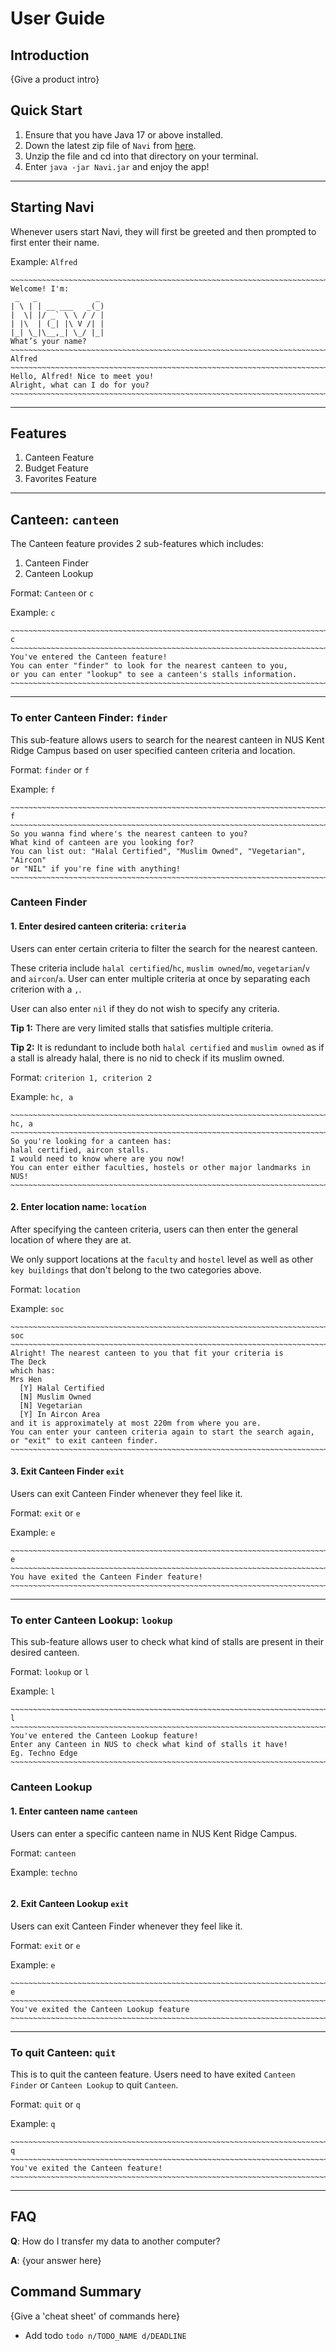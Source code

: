 # User Guide

## Introduction

{Give a product intro}

## Quick Start

1. Ensure that you have Java 17 or above installed.
2. Down the latest zip file of `Navi` from [here](https://github.com/AY2425S2-CS2113-W12-2/tp/releases).
3. Unzip the file and cd into that directory on your terminal.
4. Enter `java -jar Navi.jar` and enjoy the app!

___
## Starting Navi
Whenever users start Navi, they will first be greeted and then prompted to first enter their name.

Example:
`Alfred`
```
~~~~~~~~~~~~~~~~~~~~~~~~~~~~~~~~~~~~~~~~~~~~~~~~~~~~~~~~~~~~~~~~~~~~~~~~~~~
Welcome! I'm:
 _   _             _
| \ | | __ ___   _(_)
|  \| |/ _` \ \ / / |
| |\  | (_| |\ V /| |
|_| \_|\__,_| \_/ |_|
What’s your name?
~~~~~~~~~~~~~~~~~~~~~~~~~~~~~~~~~~~~~~~~~~~~~~~~~~~~~~~~~~~~~~~~~~~~~~~~~~~
Alfred
~~~~~~~~~~~~~~~~~~~~~~~~~~~~~~~~~~~~~~~~~~~~~~~~~~~~~~~~~~~~~~~~~~~~~~~~~~~
Hello, Alfred! Nice to meet you!
Alright, what can I do for you?
~~~~~~~~~~~~~~~~~~~~~~~~~~~~~~~~~~~~~~~~~~~~~~~~~~~~~~~~~~~~~~~~~~~~~~~~~~~
```
___
## Features
1. Canteen Feature
2. Budget Feature
3. Favorites Feature
___
## Canteen: `canteen`
The Canteen feature provides 2 sub-features which includes:
1. Canteen Finder 
2. Canteen Lookup

Format: `Canteen` or `c`

Example: `c`
```
~~~~~~~~~~~~~~~~~~~~~~~~~~~~~~~~~~~~~~~~~~~~~~~~~~~~~~~~~~~~~~~~~~~~~~~~~~~
c
~~~~~~~~~~~~~~~~~~~~~~~~~~~~~~~~~~~~~~~~~~~~~~~~~~~~~~~~~~~~~~~~~~~~~~~~~~~
You've entered the Canteen feature!
You can enter "finder" to look for the nearest canteen to you,
or you can enter "lookup" to see a canteen's stalls information.
~~~~~~~~~~~~~~~~~~~~~~~~~~~~~~~~~~~~~~~~~~~~~~~~~~~~~~~~~~~~~~~~~~~~~~~~~~~
```
___
### To enter Canteen Finder: `finder`
This sub-feature allows users to search for the nearest canteen in NUS Kent Ridge Campus 
based on user specified canteen criteria and location.

Format: `finder` or `f`

Example: `f`
```
~~~~~~~~~~~~~~~~~~~~~~~~~~~~~~~~~~~~~~~~~~~~~~~~~~~~~~~~~~~~~~~~~~~~~~~~~~~
f
~~~~~~~~~~~~~~~~~~~~~~~~~~~~~~~~~~~~~~~~~~~~~~~~~~~~~~~~~~~~~~~~~~~~~~~~~~~
So you wanna find where's the nearest canteen to you?
What kind of canteen are you looking for?
You can list out: "Halal Certified", "Muslim Owned", "Vegetarian", "Aircon"
or "NIL" if you're fine with anything!
~~~~~~~~~~~~~~~~~~~~~~~~~~~~~~~~~~~~~~~~~~~~~~~~~~~~~~~~~~~~~~~~~~~~~~~~~~~
```
### Canteen Finder

#### 1. Enter desired canteen criteria: `criteria`
Users can enter certain criteria to filter the search for the nearest canteen. 

These criteria include `halal certified`/`hc`, `muslim owned`/`mo`, `vegetarian`/`v` 
and `aircon`/`a`. User can enter multiple criteria at once by separating each criterion
with a `,`. 

User can also enter `nil` if they do not wish to specify any criteria.

**Tip 1:** There are very limited stalls that satisfies multiple criteria.

**Tip 2:** It is redundant to include both `halal certified` and `muslim owned` as 
if a stall is already halal, there is no nid to check if its muslim owned.

Format: `criterion 1, criterion 2`

Example: `hc, a`
```
~~~~~~~~~~~~~~~~~~~~~~~~~~~~~~~~~~~~~~~~~~~~~~~~~~~~~~~~~~~~~~~~~~~~~~~~~~~
hc, a
~~~~~~~~~~~~~~~~~~~~~~~~~~~~~~~~~~~~~~~~~~~~~~~~~~~~~~~~~~~~~~~~~~~~~~~~~~~
So you're looking for a canteen has:
halal certified, aircon stalls.
I would need to know where are you now!
You can enter either faculties, hostels or other major landmarks in NUS!
~~~~~~~~~~~~~~~~~~~~~~~~~~~~~~~~~~~~~~~~~~~~~~~~~~~~~~~~~~~~~~~~~~~~~~~~~~~
```
#### 2. Enter location name: `location`
After specifying the canteen criteria, users can then enter the general location
of where they are at.

We only support locations at the `faculty` and `hostel` level as well as 
other `key buildings` that don't belong to the two categories above.

Format: `location`

Example: `soc`
```
~~~~~~~~~~~~~~~~~~~~~~~~~~~~~~~~~~~~~~~~~~~~~~~~~~~~~~~~~~~~~~~~~~~~~~~~~~~
soc
~~~~~~~~~~~~~~~~~~~~~~~~~~~~~~~~~~~~~~~~~~~~~~~~~~~~~~~~~~~~~~~~~~~~~~~~~~~
Alright! The nearest canteen to you that fit your criteria is
The Deck
which has:
Mrs Hen
  [Y] Halal Certified
  [N] Muslim Owned
  [N] Vegetarian
  [Y] In Aircon Area
and it is approximately at most 220m from where you are.
You can enter your canteen criteria again to start the search again,
or "exit" to exit canteen finder.
~~~~~~~~~~~~~~~~~~~~~~~~~~~~~~~~~~~~~~~~~~~~~~~~~~~~~~~~~~~~~~~~~~~~~~~~~~~
```
#### 3. Exit Canteen Finder `exit`
Users can exit Canteen Finder whenever they feel like it.

Format: `exit` or `e`

Example: `e`
```
~~~~~~~~~~~~~~~~~~~~~~~~~~~~~~~~~~~~~~~~~~~~~~~~~~~~~~~~~~~~~~~~~~~~~~~~~~~
e
~~~~~~~~~~~~~~~~~~~~~~~~~~~~~~~~~~~~~~~~~~~~~~~~~~~~~~~~~~~~~~~~~~~~~~~~~~~
You have exited the Canteen Finder feature!
~~~~~~~~~~~~~~~~~~~~~~~~~~~~~~~~~~~~~~~~~~~~~~~~~~~~~~~~~~~~~~~~~~~~~~~~~~~
```
___
### To enter Canteen Lookup: `lookup`
This sub-feature allows user to check what kind of stalls are present in their desired canteen.

Format: `lookup` or `l`

Example: `l`
```
~~~~~~~~~~~~~~~~~~~~~~~~~~~~~~~~~~~~~~~~~~~~~~~~~~~~~~~~~~~~~~~~~~~~~~~~~~~
l
~~~~~~~~~~~~~~~~~~~~~~~~~~~~~~~~~~~~~~~~~~~~~~~~~~~~~~~~~~~~~~~~~~~~~~~~~~~
You've entered the Canteen Lookup feature!
Enter any Canteen in NUS to check what kind of stalls it have!
Eg. Techno Edge
~~~~~~~~~~~~~~~~~~~~~~~~~~~~~~~~~~~~~~~~~~~~~~~~~~~~~~~~~~~~~~~~~~~~~~~~~~~
```
### Canteen Lookup
#### 1. Enter canteen name `canteen`
Users can enter a specific canteen name in NUS Kent Ridge Campus.

Format: `canteen`

Example: `techno`
```
```
#### 2. Exit Canteen Lookup `exit`
Users can exit Canteen Finder whenever they feel like it.

Format: `exit` or `e`

Example: `e`
```
~~~~~~~~~~~~~~~~~~~~~~~~~~~~~~~~~~~~~~~~~~~~~~~~~~~~~~~~~~~~~~~~~~~~~~~~~~~
e
~~~~~~~~~~~~~~~~~~~~~~~~~~~~~~~~~~~~~~~~~~~~~~~~~~~~~~~~~~~~~~~~~~~~~~~~~~~
You've exited the Canteen Lookup feature
~~~~~~~~~~~~~~~~~~~~~~~~~~~~~~~~~~~~~~~~~~~~~~~~~~~~~~~~~~~~~~~~~~~~~~~~~~~
```
___
### To quit Canteen: `quit`
This is to quit the canteen feature. Users need to have exited `Canteen Finder`
or `Canteen Lookup` to quit `Canteen`.

Format: `quit` or `q`

Example: `q`
```
~~~~~~~~~~~~~~~~~~~~~~~~~~~~~~~~~~~~~~~~~~~~~~~~~~~~~~~~~~~~~~~~~~~~~~~~~~~
q
~~~~~~~~~~~~~~~~~~~~~~~~~~~~~~~~~~~~~~~~~~~~~~~~~~~~~~~~~~~~~~~~~~~~~~~~~~~
You've exited the Canteen feature!
~~~~~~~~~~~~~~~~~~~~~~~~~~~~~~~~~~~~~~~~~~~~~~~~~~~~~~~~~~~~~~~~~~~~~~~~~~~
```
___

## FAQ

**Q**: How do I transfer my data to another computer? 

**A**: {your answer here}

## Command Summary

{Give a 'cheat sheet' of commands here}

* Add todo `todo n/TODO_NAME d/DEADLINE`
